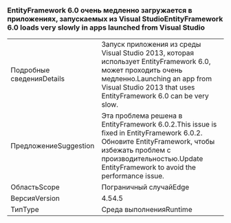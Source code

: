 ### <a name="entityframework-60-loads-very-slowly-in-apps-launched-from-visual-studio"></a><span data-ttu-id="67b8f-101">EntityFramework 6.0 очень медленно загружается в приложениях, запускаемых из Visual Studio</span><span class="sxs-lookup"><span data-stu-id="67b8f-101">EntityFramework 6.0 loads very slowly in apps launched from Visual Studio</span></span>

|   |   |
|---|---|
|<span data-ttu-id="67b8f-102">Подробные сведения</span><span class="sxs-lookup"><span data-stu-id="67b8f-102">Details</span></span>|<span data-ttu-id="67b8f-103">Запуск приложения из среды Visual Studio 2013, которая использует EntityFramework 6.0, может проходить очень медленно.</span><span class="sxs-lookup"><span data-stu-id="67b8f-103">Launching an app from Visual Studio 2013 that uses EntityFramework 6.0 can be very slow.</span></span>|
|<span data-ttu-id="67b8f-104">Предложение</span><span class="sxs-lookup"><span data-stu-id="67b8f-104">Suggestion</span></span>|<span data-ttu-id="67b8f-105">Эта проблема решена в EntityFramework 6.0.2.</span><span class="sxs-lookup"><span data-stu-id="67b8f-105">This issue is fixed in EntityFramework 6.0.2.</span></span> <span data-ttu-id="67b8f-106">Обновите EntityFramework, чтобы избежать проблем с производительностью.</span><span class="sxs-lookup"><span data-stu-id="67b8f-106">Update EntityFramework to avoid the performance issue.</span></span>|
|<span data-ttu-id="67b8f-107">Область</span><span class="sxs-lookup"><span data-stu-id="67b8f-107">Scope</span></span>|<span data-ttu-id="67b8f-108">Пограничный случай</span><span class="sxs-lookup"><span data-stu-id="67b8f-108">Edge</span></span>|
|<span data-ttu-id="67b8f-109">Версия</span><span class="sxs-lookup"><span data-stu-id="67b8f-109">Version</span></span>|<span data-ttu-id="67b8f-110">4.5</span><span class="sxs-lookup"><span data-stu-id="67b8f-110">4.5</span></span>|
|<span data-ttu-id="67b8f-111">Тип</span><span class="sxs-lookup"><span data-stu-id="67b8f-111">Type</span></span>|<span data-ttu-id="67b8f-112">Среда выполнения</span><span class="sxs-lookup"><span data-stu-id="67b8f-112">Runtime</span></span>|


